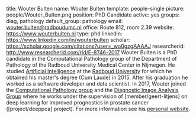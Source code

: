 title: Wouter Bulten
name: Wouter Bulten
template: people-single
picture: people/Wouter_Bulten.png
position: PhD Candidate
active: yes
groups: diag, pathology
default_group: pathology
email: wouter.bulten@radboudumc.nl
office: Route 812, room 2.39
website: https://www.wouterbulten.nl
type: phd
linkedin: https://www.linkedin.com/in/wouterbulten
scholar: https://scholar.google.com/citations?user=_wo0gzgAAAAJ
researcherid: http://www.researcherid.com/rid/E-8746-2017
Wouter Bulten is a PhD candidate in the Computational Pathology group of the Department of Pathology of the Radboud University Medical Center in Nijmegen. He studied [Artificial Intelligence](https://www.ru.nl/ai/) at the [Radboud University](https://www.ru.nl/) for which he obtained his master's degree (Cum Laude) in 2015. After his graduation he worked as a software developer and data scientist. In 2017, Wouter joined the [Computational Pathology group](https://www.computationalpathologygroup.eu/) and the [Diagnostic Image Analysis Group](http://www.diagnijmegen.nl/) where he works under the supervision of [member/geert-litjens] on deep learning for improved prognostics in prostate cancer ([project/deeppca] project). For more information see his [personal website](https://www.wouterbulten.nl/).
